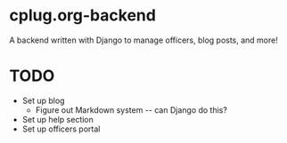# cplug.org-backend
A backend written with Django to manage officers, blog posts, and more! 

# TODO
- Set up blog
    - Figure out Markdown system -- can Django do this?
- Set up help section
- Set up officers portal

